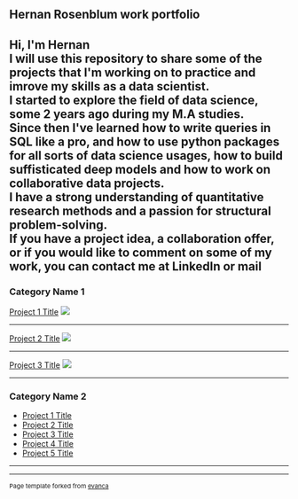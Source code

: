 ## Hernan Rosenblum work portfolio<br>
Hi, I'm Hernan <br>
I will use this repository to share some of the projects that I'm working on to practice and imrove my skills as a data scientist. <br>
I started to explore the field of data science, some 2 years ago during my M.A studies.<br>
Since then I've learned how to write queries in SQL like a pro, and how to use python packages for all sorts of data science usages, how to build suffisticated deep models and how to work on collaborative data projects.<br>
I have a strong understanding of quantitative research methods and a passion for structural problem-solving.<br>
If you have a project idea, a collaboration offer, or if you would like to comment on some of my work, you can contact me at LinkedIn or mail
---

### Category Name 1 

[Project 1 Title](/sample_page)
<img src="images/dummy_thumbnail.jpg?raw=true"/>

---
[Project 2 Title](/pdf/sample_presentation.pdf)
<img src="images/dummy_thumbnail.jpg?raw=true"/>

---
[Project 3 Title](http://example.com/)
<img src="images/dummy_thumbnail.jpg?raw=true"/>

---

### Category Name 2

- [Project 1 Title](http://example.com/)
- [Project 2 Title](http://example.com/)
- [Project 3 Title](http://example.com/)
- [Project 4 Title](http://example.com/)
- [Project 5 Title](http://example.com/)

---




---
<p style="font-size:11px">Page template forked from <a href="https://github.com/evanca/quick-portfolio">evanca</a></p>
<!-- Remove above link if you don't want to attibute -->
